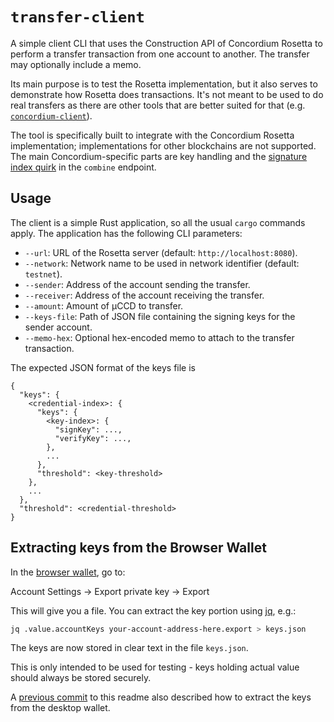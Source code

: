# `transfer-client`

A simple client CLI that uses the Construction API of Concordium Rosetta to perform a transfer transaction
from one account to another.
The transfer may optionally include a memo.

Its main purpose is to test the Rosetta implementation, but it also serves to demonstrate how Rosetta does transactions.
It's not meant to be used to do real transfers as there are other tools that are better suited for that
(e.g. [`concordium-client`](https://github.com/Concordium/concordium-client)).

The tool is specifically built to integrate with the Concordium Rosetta implementation;
implementations for other blockchains are not supported.
The main Concordium-specific parts are key handling and the [signature index quirk](/README.md#construction_api)
in the `combine` endpoint.

## Usage

The client is a simple Rust application, so all the usual `cargo` commands apply.
The application has the following CLI parameters:

- `--url`: URL of the Rosetta server (default: `http://localhost:8080`).
- `--network`: Network name to be used in network identifier (default: `testnet`).
- `--sender`: Address of the account sending the transfer.
- `--receiver`: Address of the account receiving the transfer.
- `--amount`: Amount of µCCD to transfer.
- `--keys-file`: Path of JSON file containing the signing keys for the sender account.
- `--memo-hex`: Optional hex-encoded memo to attach to the transfer transaction.

The expected JSON format of the keys file is

```
{
  "keys": {
    <credential-index>: {
      "keys": {
        <key-index>: {
          "signKey": ...,
          "verifyKey": ...,
        },
        ...
      },
      "threshold": <key-threshold>
    },
    ...
  },
  "threshold": <credential-threshold>
}
```

## Extracting keys from the Browser Wallet

In the [browser wallet](https://github.com/Concordium/concordium-browser-wallet), go to:

Account Settings -> Export private key -> Export

This will give you a file. You can extract the key portion using [jq](https://stedolan.github.io/jq/), e.g.:

```bash
jq .value.accountKeys your-account-address-here.export > keys.json
```

The keys are now stored in clear text in the file `keys.json`.

This is only intended to be used for testing - keys holding actual value should always be stored securely.

A [previous commit](https://github.com/Concordium/concordium-rosetta/tree/853539f8417fd4c917eb30c6d9ea2a4eaac061a2/tools/transfer-client#extracting-keys-from-mobile-wallet) to this readme also described how to extract the keys from the desktop wallet.